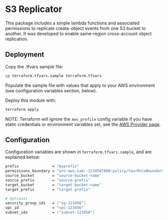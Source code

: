 # S3 Replicator

This package includes a simple lambda functions and associated permissions to replicate create-object events from one S3 bucket to another.
It was developed to enable same-region cross-account object replication.

## Deployment

Copy the .tfvars sample file:

```bash
cp terraform.tfvars.sample terraform.tfvars
```

Populate the sample file with values that apply to your AWS environment (see configuration variables section, below).

Deploy this module with:

```bash
terraform apply
```

NOTE: Terraform will ignore the `aws_profile` config variable if you have static credentials or environment variables set, see the [AWS Provider page](https://www.terraform.io/docs/providers/aws/index.html#authentication).

## Configuration

Configuration variables are shown in `terraform.tfvars.sample`, and are explained below:

```bash
prefix               = "myprefix"                                         # prefix to name created replicator resources
permissions_boundary = "arn:aws:iam::1234567890:policy/YourRoleBoundary"  # IAM permissions boundary ARN
source_bucket        = "source-bucket-name"                               # Source S3 bucket
source_prefix        = "source-prefix"                                    # Source object prefix e.g. 'path/to/filedir'
target_bucket        = "target-bucket-name"                               # Target S3 bucket e.g. 'mybucket'
target_prefix        = "target-prefix"                                    # Target object prefix path

# Optional
security_group_ids   = ["sg-123456"]                                      # Security Group IDs (for Lambda)
vpc_id               = "vpc-123456"                                       # VPC ID (for Lambda)
subnet_ids           = ["subnet-123456"]                                  # Subnet IDs (for Lambda)
```
